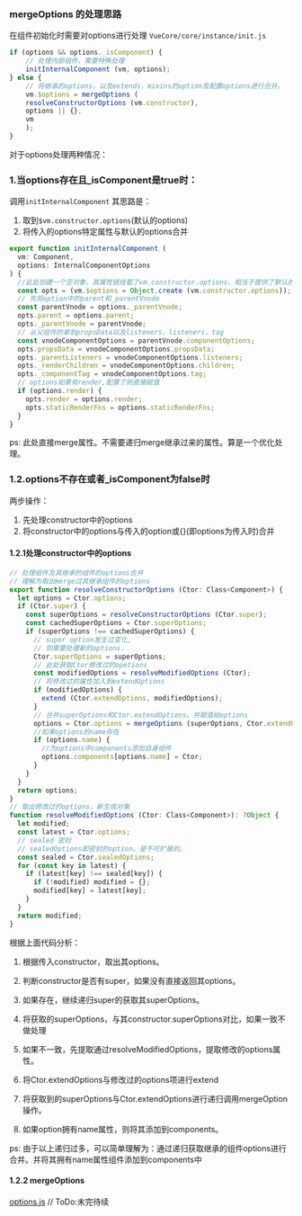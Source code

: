 ### mergeOptions 的处理思路

在组件初始化时需要对options进行处理
`VueCore/core/instance/init.js`
```javascript
if (options && options._isComponent) {
    // 处理内部组件，需要特殊处理
    initInternalComponent (vm, options);
} else {
    // 将继承的options，以及extends，mixins的option及配置options进行合并。
    vm.$options = mergeOptions (
    resolveConstructorOptions (vm.constructor),
    options || {},
    vm
    );
}
```
对于options处理两种情况：

### 1.当options存在且_isComponent是true时：
调用`initInternalComponent`
其思路是：
1. 取到`$vm.constructor.options`(默认的options)
2. 将传入的options特定属性与默认的options合并
```javascript
export function initInternalComponent (
  vm: Component,
  options: InternalComponentOptions
) {
  //此处创建一个空对象，其属性链挂载了vm.constructor.options，相当于提供了默认的属性。
  const opts = (vm.$options = Object.create (vm.constructor.options));
  // 先将option中的parent和_parentVnode
  const parentVnode = options._parentVnode;
  opts.parent = options.parent;
  opts._parentVnode = parentVnode;
  // 从父组件的拿到propsData以及listeners，listeners，tag
  const vnodeComponentOptions = parentVnode.componentOptions;
  opts.propsData = vnodeComponentOptions.propsData;
  opts._parentListeners = vnodeComponentOptions.listeners;
  opts._renderChildren = vnodeComponentOptions.children;
  opts._componentTag = vnodeComponentOptions.tag;
  // options如果有render,配置了则直接赋值
  if (options.render) {
    opts.render = options.render;
    opts.staticRenderFns = options.staticRenderFns;
  }
}
```
ps: 此处直接merge属性。不需要递归merge继承过来的属性。算是一个优化处理。

### 1.2.options不存在或者_isComponent为false时
两步操作：
1. 先处理constructor中的options
2. 将constructor中的options与传入的option或{}(即options为传入时)合并

#### 1.2.1处理constructor中的options
```javascript
// 处理组件及其继承的组件的options合并
// 理解为取出merge过其继承组件的options
export function resolveConstructorOptions (Ctor: Class<Component>) {
  let options = Ctor.options;
  if (Ctor.super) {
    const superOptions = resolveConstructorOptions (Ctor.super);
    const cachedSuperOptions = Ctor.superOptions;
    if (superOptions !== cachedSuperOptions) {
      // super option发生过变化,
      // 则需要处理新的options.
      Ctor.superOptions = superOptions;
      // 此处获取Ctor修改过的opetions
      const modifiedOptions = resolveModifiedOptions (Ctor);
      // 将修改过的属性加入到extendOptions
      if (modifiedOptions) {
        extend (Ctor.extendOptions, modifiedOptions);
      }
      // 合并superOptions和Ctor.extendOptions，并赋值给options
      options = Ctor.options = mergeOptions (superOptions, Ctor.extendOptions);
      //如果options的name存在
      if (options.name) {
        //为options中components添加自身组件
        options.components[options.name] = Ctor;
      }
    }
  }
  return options;
}
// 取出修改过的options，新生成对象
function resolveModifiedOptions (Ctor: Class<Component>): ?Object {
  let modified;
  const latest = Ctor.options;
  // sealed 密封
  // sealedOptions即密封的option。是不可扩展的。
  const sealed = Ctor.sealedOptions;
  for (const key in latest) {
    if (latest[key] !== sealed[key]) {
      if (!modified) modified = {};
      modified[key] = latest[key];
    }
  }
  return modified;
}
```
根据上面代码分析：
1. 根据传入constructor，取出其options。
2. 判断constructor是否有super，如果没有直接返回其options。

3. 如果存在，继续递归super的获取其superOptions。
4. 将获取的superOptions，与其constructor.superOptions对比，如果一致不做处理
5. 如果不一致，先提取通过resolveModifiedOptions，提取修改的options属性。
6. 将Ctor.extendOptions与修改过的options项进行extend
7. 将获取到的superOptions与Ctor.extendOptions进行递归调用mergeOption操作。
8. 如果option拥有name属性，则将其添加到components。

ps: 由于以上递归过多，可以简单理解为：通过递归获取继承的组件options进行合并。并将其拥有name属性组件添加到components中

#### 1.2.2 mergeOptions
[options.js](/VueCore/core/util/options.js)
// ToDo:未完待续